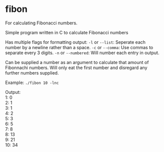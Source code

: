 # fibon
For calculating Fibonacci numbers.

Simple program written in C to calculate Fibonacci numbers

Has multiple flags for formatting output:
`-l` or `--list`: Seperate each number by a newline rather than a space.
`-c` or `--comma`: Use commas to separate every 3 digits.
`-n` or `--numbered`: Will number each entry in output.

Can be supplied a number as an argument to calculate that amount of Fibonnachi numbers.
Will only eat the first number and disregard any further numbers supplied.

Example:
`./fibon 10 -lnc`

Output:  
1: 0  
2: 1  
3: 1  
4: 2  
5: 3  
6: 5  
7: 8  
8: 13  
9: 21  
10: 34


